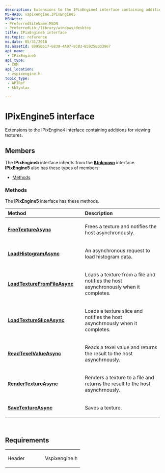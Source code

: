 ```yaml
---
description: Extensions to the IPixEngine4 interface containing additions for viewing textures.
MS-HAID: vspixengine.IPixEngine5
MSHAttr:
- PreferredSiteName:MSDN
- PreferredLib:/library/windows/desktop
title: IPixEngine5 interface
ms.topic: reference
ms.date: 05/31/2018
ms.assetid: 8995B617-6830-4A07-8C83-B5925E033967
api_name: 
 - IPixEngine5
api_type: 
 - COM
api_location: 
 - vspixengine.h
topic_type: 
 - APIRef
 - kbSyntax

---
```


# <span id="vspixengine.ipixengine5"></span>IPixEngine5 interface

Extensions to the IPixEngine4 interface containing additions for viewing textures.

## Members

The **IPixEngine5** interface inherits from the [**IUnknown**](/windows/desktop/api/unknwn/nn-unknwn-iunknown) interface. **IPixEngine5** also has these types of members:

-   [Methods](#methods)

### <span id="methods"></span>Methods

The **IPixEngine5** interface has these methods.

<table><colgroup><col style="width: 50%" /><col style="width: 50%" /></colgroup><thead><tr class="header"><th style="text-align: left;">Method</th><th style="text-align: left;">Description</th></tr></thead><tbody><tr class="odd"><td style="text-align: left;"><a href="/windows/desktop/direct3dtools/ipixengine5-freetextureasync-uint-ipixengine5callbacks-ptr-dword-dword"><strong>FreeTextureAsync</strong></a></td><td style="text-align: left;"><p>Frees a texture and notifies the host asynchronously.</p></td></tr><tr class="even"><td style="text-align: left;"><a href="/windows/desktop/direct3dtools/ipixengine5-loadhistogramasync-uint-pixenginetexturesliceindex-int-bstr-ipixengine5callbacks-ptr-dword-dword"><strong>LoadHistogramAsync</strong></a></td><td style="text-align: left;"><p>An asynchronous request to load histogram data.</p></td></tr><tr class="odd"><td style="text-align: left;"><a href="/windows/desktop/direct3dtools/ipixengine5-loadtexturefromfileasync-bstr-bstr-ipixengine5callbacks-ptr-dword-dword"><strong>LoadTextureFromFileAsync</strong></a></td><td style="text-align: left;"><p>Loads a texture from a file and notifies the host asynchronously when it completes.</p></td></tr><tr class="even"><td style="text-align: left;"><a href="/windows/desktop/direct3dtools/ipixengine5-loadtexturesliceasync-uint-pixenginetexturesliceindex-int-bstr-ipixengine5callbacks-ptr-dword-dword"><strong>LoadTextureSliceAsync</strong></a></td><td style="text-align: left;"><p>Loads a texture slice and notifies the host asynchrnously when it completes.</p></td></tr><tr class="odd"><td style="text-align: left;"><a href="/windows/desktop/direct3dtools/ipixengine5-readtexelvalueasync-uint-pixenginetexturesliceindex-int-int-int-ipixengine5callbacks-ptr-dword-dword"><strong>ReadTexelValueAsync</strong></a></td><td style="text-align: left;"><p>Reads a texel value and returns the result to the host asynchrnously.</p></td></tr><tr class="even"><td style="text-align: left;"><a href="/previous-versions/windows/desktop/legacy/mt432769(v=vs.85)"><strong>RenderTextureAsync</strong></a></td><td style="text-align: left;"><p>Renders a texture to a file and returns the result to the host asynchrnously.</p></td></tr><tr class="odd"><td style="text-align: left;"><a href="/windows/desktop/direct3dtools/ipixengine5-savetextureasync-uint-bstr-ipixengine5callbacks-ptr-dword-dword"><strong>SaveTextureAsync</strong></a></td><td style="text-align: left;"><p>Saves a texture.</p></td></tr></tbody></table>

 

## Requirements

<table><colgroup><col style="width: 50%" /><col style="width: 50%" /></colgroup><tbody><tr class="odd"><td><p>Header</p></td><td>Vspixengine.h</td></tr></tbody></table>

 

 
